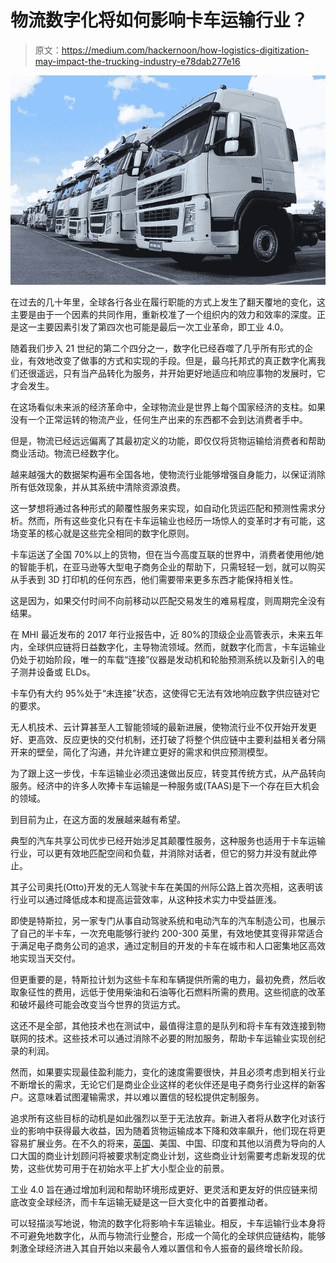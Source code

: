 # 物流数字化将如何影响卡车运输行业？

> 原文：<https://medium.com/hackernoon/how-logistics-digitization-may-impact-the-trucking-industry-e78dab277e16>

![](img/569b89cef4eeff01aab200c70d4cafc2.png)

在过去的几十年里，全球各行各业在履行职能的方式上发生了翻天覆地的变化，这主要是由于一个因素的共同作用，重新校准了一个组织内的效力和效率的深度。正是这一主要因素引发了第四次也可能是最后一次工业革命，即工业 4.0。

随着我们步入 21 世纪的第二个四分之一，数字化已经吞噬了几乎所有形式的企业，有效地改变了做事的方式和实现的手段。但是，最乌托邦式的真正数字化离我们还很遥远，只有当产品转化为服务，并开始更好地适应和响应事物的发展时，它才会发生。

在这场看似未来派的经济革命中，全球物流业是世界上每个国家经济的支柱。如果没有一个正常运转的物流产业，任何生产出来的东西都不会到达消费者手中。

但是，物流已经远远偏离了其最初定义的功能，即仅仅将货物运输给消费者和帮助商业活动。物流已经数字化。

越来越强大的数据架构遍布全国各地，使物流行业能够增强自身能力，以保证消除所有低效现象，并从其系统中清除资源浪费。

这一梦想将通过各种形式的颠覆性服务来实现，如自动化货运匹配和预测性需求分析。然而，所有这些变化只有在卡车运输业也经历一场惊人的变革时才有可能，这场变革的核心就是这些完全相同的数字化原则。

卡车运送了全国 70%以上的货物，但在当今高度互联的世界中，消费者使用他/她的智能手机，在亚马逊等大型电子商务企业的帮助下，只需轻轻一划，就可以购买从手表到 3D 打印机的任何东西，他们需要带来更多东西才能保持相关性。

这是因为，如果交付时间不向前移动以匹配交易发生的难易程度，则周期完全没有结果。

在 MHI 最近发布的 2017 年行业报告中，近 80%的顶级企业高管表示，未来五年内，全球供应链将日益数字化，主导物流领域。然而，就数字化而言，卡车运输业仍处于初始阶段，唯一的车载“连接”仪器是发动机和轮胎预测系统以及新引入的电子测井设备或 ELDs。

卡车仍有大约 95%处于“未连接”状态，这使得它无法有效地响应数字供应链对它的要求。

无人机技术、云计算甚至人工智能领域的最新进展，使物流行业不仅开始开发更好、更高效、反应更快的交付机制，还打破了将整个供应链中主要利益相关者分隔开来的壁垒，简化了沟通，并允许建立更好的需求和供应预测模型。

为了跟上这一步伐，卡车运输业必须迅速做出反应，转变其传统方式，从产品转向服务。经济中的许多人吹捧卡车运输是一种服务或(TAAS)是下一个存在巨大机会的领域。

到目前为止，在这方面的发展越来越有希望。

典型的汽车共享公司优步已经开始涉足其颠覆性服务，这种服务也适用于卡车运输行业，可以更有效地匹配空间和负载，并消除对话者，但它的努力并没有就此停止。

其子公司奥托(Otto)开发的无人驾驶卡车在美国的州际公路上首次亮相，这表明该行业可以通过降低成本和提高运营效率，从这种技术实力中受益匪浅。

即使是特斯拉，另一家专门从事自动驾驶系统和电动汽车的汽车制造公司，也展示了自己的半卡车，一次充电能够行驶约 200-300 英里，有效地使其变得非常适合于满足电子商务公司的追求，通过定制目的开发的卡车在城市和人口密集地区高效地实现当天交付。

但更重要的是，特斯拉计划为这些卡车和车辆提供所需的电力，最初免费，然后收取象征性的费用，远低于使用柴油和石油等化石燃料所需的费用。这些彻底的改革和破坏最终可能会改变当今世界的货运方式。

这还不是全部，其他技术也在测试中，最值得注意的是队列和将卡车有效连接到物联网的技术。这些技术可以通过消除不必要的附加服务，帮助卡车运输业实现创纪录的利润。

然而，如果要实现最佳盈利能力，变化的速度需要很快，并且必须考虑到相关行业不断增长的需求，无论它们是商业企业这样的老伙伴还是电子商务行业这样的新客户。这意味着试图灌输需求，并以难以置信的轻松提供定制服务。

追求所有这些目标的动机是如此强烈以至于无法放弃。新进入者将从数字化对该行业的影响中获得最大收益，因为随着货物运输成本下降和效率飙升，他们现在将更容易扩展业务。在不久的将来，[英国](https://www.ogscapital.com/)、美国、中国、印度和其他以消费为导向的人口大国的商业计划顾问将被要求制定商业计划，这些商业计划需要考虑新发现的优势，这些优势可用于在初始水平上扩大小型企业的前景。

工业 4.0 旨在通过增加利润和帮助环境形成更好、更灵活和更友好的供应链来彻底改变全球经济，而卡车运输无疑是这一巨大变化中的首要推动者。

可以轻描淡写地说，物流的数字化将影响卡车运输业。相反，卡车运输行业本身将不可避免地数字化，从而与物流行业整合，形成一个简化的全球供应链结构，能够刺激全球经济进入其自开始以来最令人难以置信和令人振奋的最终增长阶段。